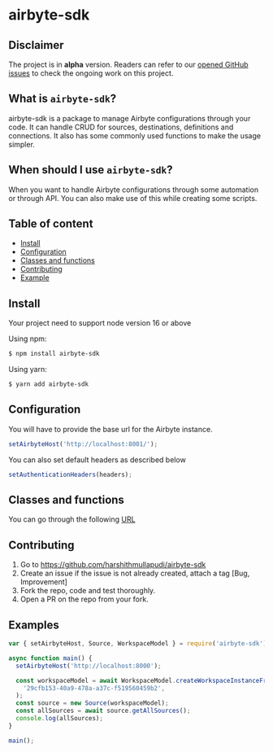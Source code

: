 # airbyte-sdk

## Disclaimer

The project is in **alpha** version.
Readers can refer to our [opened GitHub issues](https://github.com/harshithmullapudi/airbyte-sdk) to check the ongoing work on this project.

## What is `airbyte-sdk`?

airbyte-sdk is a package to manage Airbyte configurations through your code.
It can handle CRUD for sources, destinations, definitions and connections. It also has some commonly used functions to make the usage simpler.

## When should I use `airbyte-sdk`?

When you want to handle Airbyte configurations through some automation or through API. You can also make use of this while creating some scripts.

## Table of content

- [Install](#install)
- [Configuration](#configuration)
- [Classes and functions](#classes-functions)
- [Contributing](#contributing)
- [Example](#example)

## Install

Your project need to support node version 16 or above

Using npm:

```bash
$ npm install airbyte-sdk
```

Using yarn:

```bash
$ yarn add airbyte-sdk
```

## Configuration

You will have to provide the base url for the Airbyte instance.

```js
setAirbyteHost('http://localhost:8001/');
```

You can also set default headers as described below

```js
setAuthenticationHeaders(headers);
```

## Classes and functions

You can go through the following [URL](https://harshithmullapudi.github.io/airbyte-sdk/)

## Contributing

1. Go to https://github.com/harshithmullapudi/airbyte-sdk
2. Create an issue if the issue is not already created, attach a tag [Bug, Improvement]
3. Fork the repo, code and test thoroughly.
4. Open a PR on the repo from your fork.

## Examples

```js
var { setAirbyteHost, Source, WorkspaceModel } = require('airbyte-sdk');

async function main() {
  setAirbyteHost('http://localhost:8000');

  const workspaceModel = await WorkspaceModel.createWorkspaceInstanceFromId(
    '29cfb153-40a9-478a-a37c-f519560459b2',
  );
  const source = new Source(workspaceModel);
  const allSources = await source.getAllSources();
  console.log(allSources);
}

main();
```
